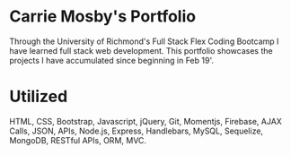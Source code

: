 # Carrie Mosby's Portfolio
Through the University of Richmond's Full Stack Flex Coding Bootcamp I have learned full stack web development. This portfolio showcases the projects I have accumulated since beginning in Feb 19'.

# Utilized
HTML, CSS, Bootstrap, Javascript, jQuery, Git, Momentjs, Firebase, AJAX Calls, JSON, APIs, Node.js, Express, Handlebars, MySQL, Sequelize, MongoDB, RESTful APIs, ORM, MVC. 
